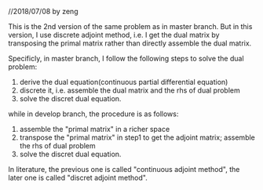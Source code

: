//2018/07/08 by zeng

This is the 2nd version of the same problem as in master branch. But in this version, I use discrete adjoint method, i.e. I get the dual matrix by transposing the primal matrix rather than directly assemble the dual matrix.

Specificly, in master branch, I follow the following steps to solve the dual problem:
1. derive the dual equation(continuous partial differential equation)
2. discrete it, i.e. assemble the dual matrix and the rhs of dual problem 
3. solve the discret dual equation. 

while in develop branch, the procedure is as follows:
1. assemble the "primal matrix" in a richer space
2. transpose the "primal matrix" in step1 to get the adjoint matrix; assemble the rhs of dual problem
3. solve the discret dual equation.

In literature, the previous one is called "continuous adjoint method", the later one is called "discret adjoint method".
